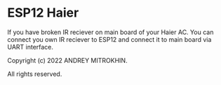 # ESP12 Haier
 
If you have broken IR reciever on main board of your Haier AC.
You can connect you own IR reciever to ESP12 and connect it to main board via UART interface.

Copyright (c) 2022 ANDREY MITROKHIN.

All rights reserved.